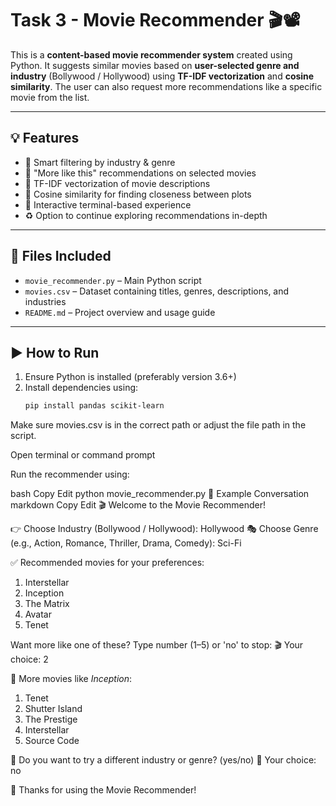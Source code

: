 # Task 3 - Movie Recommender 🎬📽️

This is a **content-based movie recommender system** created using Python. It suggests similar movies based on **user-selected genre and industry** (Bollywood / Hollywood) using **TF-IDF vectorization** and **cosine similarity**. The user can also request more recommendations like a specific movie from the list.

---

## 💡 Features

- 🎯 Smart filtering by industry & genre  
- 🎯 "More like this" recommendations on selected movies  
- 🧠 TF-IDF vectorization of movie descriptions  
- 📐 Cosine similarity for finding closeness between plots  
- 💬 Interactive terminal-based experience  
- ♻️ Option to continue exploring recommendations in-depth  

---

## 📁 Files Included

- `movie_recommender.py` – Main Python script  
- `movies.csv` – Dataset containing titles, genres, descriptions, and industries  
- `README.md` – Project overview and usage guide  

---

## ▶️ How to Run

1. Ensure Python is installed (preferably version 3.6+)
2. Install dependencies using:
   ```bash
   pip install pandas scikit-learn
Make sure movies.csv is in the correct path or adjust the file path in the script.

Open terminal or command prompt

Run the recommender using:

bash
Copy
Edit
python movie_recommender.py
💬 Example Conversation
markdown
Copy
Edit
🎬 Welcome to the Movie Recommender!

👉 Choose Industry (Bollywood / Hollywood): Hollywood
🎭 Choose Genre (e.g., Action, Romance, Thriller, Drama, Comedy): Sci-Fi

✅ Recommended movies for your preferences:

1. Interstellar
2. Inception
3. The Matrix
4. Avatar
5. Tenet

  Want more like one of these? Type number (1–5) or 'no' to stop:
🎬 Your choice: 2

🧠 More movies like *Inception*:

1. Tenet
2. Shutter Island
3. The Prestige
4. Interstellar
5. Source Code

🔁 Do you want to try a different industry or genre? (yes/no)
🔄 Your choice: no

👋 Thanks for using the Movie Recommender!
